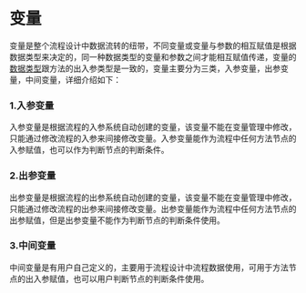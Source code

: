 # 变量

变量是整个流程设计中数据流转的纽带，不同变量或变量与参数的相互赋值是根据数据类型来决定的，同一种数据类型的变量和参数之间才能相互赋值传递，变量的[数据类型](/docs/guide/user/data-type-info)跟方法的出入参类型是一致的，变量主要分为三类，入参变量，出参变量，中间变量，详细介绍如下：

### 1.入参变量

入参变量是根据流程的入参系统自动创建的变量，该变量不能在变量管理中修改，只能通过修改流程的入参来间接修改变量。入参变量能作为流程中任何方法节点的入参赋值，也可以作为判断节点的判断条件。

### 2.出参变量

出参变量是根据流程的出参系统自动创建的变量，该变量不能在变量管理中修改，只能通过修改流程的出参来间接修改变量。出参变量能作为流程中任何方法节点的出参赋值，但是出参变量不能作为判断节点的判断条件使用。

### 3.中间变量

中间变量是有用户自己定义的，主要用于流程设计中流程数据使用，可用于方法节点的出入参赋值，也可以用户判断节点的判断条件使用。